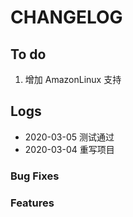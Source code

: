 # CHANGELOG

## To do

1. 增加 AmazonLinux 支持

## Logs

* 2020-03-05  测试通过
* 2020-03-04  重写项目

### Bug Fixes


### Features
